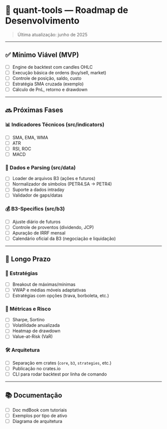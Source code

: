 # 🚧 quant-tools — Roadmap de Desenvolvimento

> Última atualização: junho de 2025

---

## ✅ Mínimo Viável (MVP)

- [ ] Engine de backtest com candles OHLC
- [ ] Execução básica de ordens (buy/sell, market)
- [ ] Controle de posição, saldo, custo
- [ ] Estratégia SMA cruzada (exemplo)
- [ ] Cálculo de PnL, retorno e drawdown

---

## 🔜 Próximas Fases

### 📊 Indicadores Técnicos (src/indicators)

- [ ] SMA, EMA, WMA
- [ ] ATR
- [ ] RSI, ROC
- [ ] MACD

### 📁 Dados e Parsing (src/data)

- [ ] Loader de arquivos B3 (ações e futuros)
- [ ] Normalizador de símbolos (PETR4.SA → PETR4)
- [ ] Suporte a dados intraday
- [ ] Validador de gaps/datas

### 💰 B3-Specifics (src/b3)

- [ ] Ajuste diário de futuros
- [ ] Controle de proventos (dividendo, JCP)
- [ ] Apuração de IRRF mensal
- [ ] Calendário oficial da B3 (negociação e liquidação)

---

## 🎯 Longo Prazo

### 🔧 Estratégias

- [ ] Breakout de máximas/mínimas
- [ ] VWAP e médias móveis adaptativas
- [ ] Estratégias com opções (trava, borboleta, etc.)

### 🧠 Métricas e Risco

- [ ] Sharpe, Sortino
- [ ] Volatilidade anualizada
- [ ] Heatmap de drawdown
- [ ] Value-at-Risk (VaR)

### 🛠️ Arquitetura

- [ ] Separação em crates (`core`, `b3`, `strategies`, etc.)
- [ ] Publicação no crates.io
- [ ] CLI para rodar backtest por linha de comando

---

## 📚 Documentação

- [ ] Doc mdBook com tutoriais
- [ ] Exemplos por tipo de ativo
- [ ] Diagrama de arquitetura
